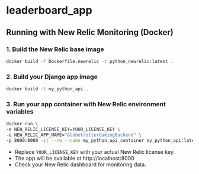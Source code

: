 # leaderboard_app

## Running with New Relic Monitoring (Docker)

### 1. Build the New Relic base image
```sh
docker build -f Dockerfile.newrelic -t python_newrelic:latest .
```

### 2. Build your Django app image
```sh
docker build -t my_python_api .
```

### 3. Run your app container with New Relic environment variables
```sh
docker run \
-e NEW_RELIC_LICENSE_KEY=YOUR_LICENSE_KEY \
-e NEW_RELIC_APP_NAME="GlobetrotterGamingBackend" \
-p 8000:8000 -it --rm --name my_python_api_container my_python_api:latest
```

- Replace `YOUR_LICENSE_KEY` with your actual New Relic license key.
- The app will be available at http://localhost:8000
- Check your New Relic dashboard for monitoring data.